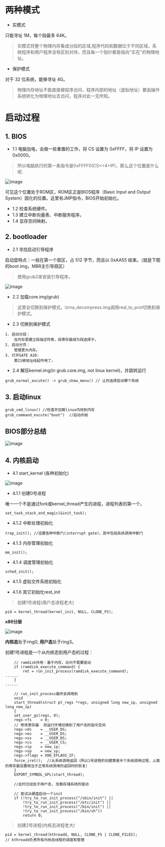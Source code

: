# 两种模式
* 实模式

只能寻址 1M，每个段最多 64K。

> 实模式将整个物理内存看成分段的区域,程序代码和数据位于不同区域，系统程序和用户程序没有区别对待，而且每一个指针都是指向"实在"的物理地址。

* 保护模式

对于 32 位系统，能够寻址 4G。

> 物理内存地址不能直接被程序访问，程序内部的地址（虚拟地址）要由操作系统转化为物理地址去访问，程序对此一无所知。

# 启动过程

## 1. BIOS

- 1.1 电脑加电，会做一些重置的工作，将 CS 设置为 0xFFFF，将 IP 设置为 0x0000。
> 所以电脑执行的第一条指令是0xFFFF0(CS<<4+IP)，那么这个位置是什么呢:

![image](https://raw.githubusercontent.com/ingangi/blog/master/img/BIOS.jpeg)

可见这个位置处于ROM区，ROM区正是BIOS程序（Basic Input and Output System）固化的位置。这里有JMP指令，BIOS开始初始化。

- 1.2 检查系统硬件。
- 1.3 建立中断向量表、中断服务程序。
- 1.4 显存空间映射。

## 2. bootloader

- 2.1 寻找启动引导程序

启动盘特点：一般在第一个扇区，占 512 字节，而且以 0xAA55 结束。（就是下图的boot.img，MBR主引导扇区）

> 使用grub2来安装引导程序。

![image](https://raw.githubusercontent.com/ingangi/blog/master/img/grub.jpeg)

- 2.2 加载core.img(grub)

> 这里会切换到保护模式。lzma_decompress.img调用real_to_prot切换到保护模式。

- 2.3 切换到保护模式
```
1. 启动分段：
    在内存里建立段描述符表，段寄存器成为段选择子。
2. 启动分页：
    管理更大内存。
3. 打开GATE A20:
    第21根地址线起作用了。
```

- 2.4 解压kernel.img(in grub.core.img, not linux kernel)，并跳转运行

```
grub_normal_excute() -> grub_show_menu() // 让你选择启动哪个系统
```

## 3. 启动linux

```
grub_cmd_linux() //检查并加载linux内核到内存
grub_command_excute("boot")  //启动内核
```

## BIOS部分总结

![image](https://raw.githubusercontent.com/ingangi/blog/master/img/linux_boot.jpeg)

## 4. 内核启动

- 4.1 start_kernel (各种初始化)

![image](https://raw.githubusercontent.com/ingangi/blog/master/img/start_kernel.jpeg)

- 4.1.1 创建0号进程

唯一一个不是通过fork或kernel_thread产生的进程，进程列表的第一个。

```
set_task_stack_end_magic(&init_task);
```

- 4.1.2 中断处理初始化

```
trap_init(); //设置各种中断门(interrupt gate)，其中包括系统调用中断门
```

- 4.1.3 内存管理初始化

```
mm_init();
```

- 4.1.4 调度管理初始化

```
sched_init();
```

- 4.1.5 虚拟文件系统初始化

- 4.1.6 其它初始化rest_init

> 创建1号进程(用户态进程老大)

```
pid = kernel_thread(kernel_init, NULL, CLONE_FS);
```

**x86分层**

![image](https://raw.githubusercontent.com/ingangi/blog/master/img/x86_layer.jpg)

**内核态**处于ring0, **用户态**处于ring3。

创建1号进程是一个从内核态到用户态的过程：

```
    // ramdisk作用：基于内存，访问不需要驱动
	if (ramdisk_execute_command) {
		ret = run_init_process(ramdisk_execute_command);
......
	}
......

	// run_init_process最终会调用到
    void
    start_thread(struct pt_regs *regs, unsigned long new_ip, unsigned long new_sp)
    {
    set_user_gs(regs, 0);
    regs->fs	= 0;
    // 修改寄存器  将运行环境切换到了用户态的指令空间
    regs->ds	= __USER_DS;
    regs->es	= __USER_DS;
    regs->ss	= __USER_DS;
    regs->cs	= __USER_CS;
    regs->ip	= new_ip;
    regs->sp	= new_sp;
    regs->flags	= X86_EFLAGS_IF;
    force_iret();  //从系统调用返回（所以1号进程的创建算是半个系统调用过程，上面的寄存器设置相当于正常系统调用的返回时的恢复）
    }
    EXPORT_SYMBOL_GPL(start_thread);
    
    //此时已经处于用户态, 加载存储系统的驱动
    
    // 尝试从硬盘启动一个init
	if (!try_to_run_init_process("/sbin/init") ||
	    !try_to_run_init_process("/etc/init") ||
	    !try_to_run_init_process("/bin/init") ||
	    !try_to_run_init_process("/bin/sh"))
		return 0;
```

> 创建2号进程(内核态进程老大)

```
pid = kernel_thread(kthreadd, NULL, CLONE_FS | CLONE_FILES);
// kthreadd负责所有内核态线程的调度和管理
```